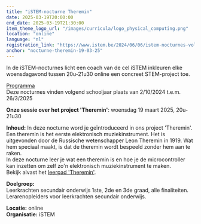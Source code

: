 ```yaml
---
title: "iSTEM-nocturne Theremin"
date: 2025-03-19T20:00:00
end_date: 2025-03-19T21:30:00
item_theme_logo_url: "/images/curricula/logo_physical_computing.png"
location: "online"
language: "nl"
registration_link: "https://www.istem.be/2024/06/06/istem-nocturnes-volgend-jaar/"
anchor: "nocturne-theremin-19-03-25"
---
```

In de iSTEM-nocturnes licht een coach van de cel iSTEM inkleuren elke woensdagavond tussen 20u-21u30 online een concreet STEM-project toe.

[Programma](https://www.istem.be/2024/06/06/istem-nocturnes-volgend-jaar/)<br>
Deze nocturnes vinden volgend schooljaar plaats van 2/10/2024 t.e.m. 26/3/2025

**Onze sessie over het project 'Theremin'**: woensdag 19 maart 2025, 20u-21u30

**Inhoud:** In deze nocturne word je geïntroduceerd in ons project 'Theremin'. <br>
Een theremin is het eerste elektronisch muziekinstrument. Het is uitgevonden door de Russische wetenschapper Leon Theremin in 1919. 
Wat hem speciaal maakt, is dat de theremin wordt bespeeld zonder hem aan te raken.<br>
In deze nocturne leer je wat een theremin is en hoe je de microcontroller kan inzetten om zelf zo'n elektronisch muziekinstrument te maken.<br>
Bekijk alvast het [leerpad 'Theremin'](https://dwengo.org/learning-path.html?hruid=pc_theremin&language=nl&te=true&source_page=%2Fphysical_computing%2F&source_title=%20Physical%20computing#pc_theremin;nl;3). 

**Doelgroep:** <br>
Leerkrachten secundair onderwijs 1ste, 2de en 3de graad, alle finaliteiten.<br>
Lerarenopleiders voor leerkrachten secundair onderwijs.

**Locatie:** online<br>
**Organisatie:** iSTEM
